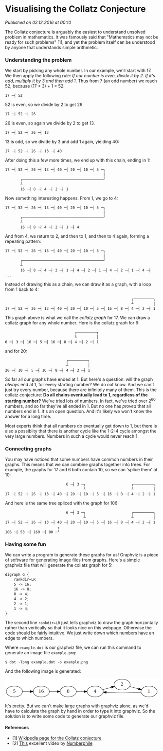 # Visualising the Collatz Conjecture
_Published on 02.12.2016 at 00:10_

The Collatz conjecture is arguably the easiest to understand unsolved problem in mathematics. It was famously said that "Mathematics may not be ready for such problems" [1], and yet the problem itself can be understood by anyone that understands simple arithmetic.

### Understanding the problem

We start by picking any whole number. In our example, we'll start with 17. We then apply the following rule: *If our number is even, divide it by 2. If it's odd, multiply it by 3 and then add 1*. Thus from 7 (an odd number) we reach 52, because (17 * 3) + 1 = 52.

    17 ─┤ 52

52 is even, so we divide by 2 to get 26.

    17 ─┤ 52 ─┤ 26

26 is even, so again we divide by 2 to get 13.

    17 ─┤ 52 ─┤ 26 ─┤ 13

13 is odd, so we divide by 3 and add 1 again, yielding 40:

    17 ─┤ 52 ─┤ 26 ─┤ 13 ─┤ 40

After doing this a few more times, we end up with this chain, ending in 1:

    17 ─┤ 52 ─┤ 26 ─┤ 13 ─┤ 40 ─┤ 20 ─┤ 10 ─┤ 5 ─┐
                                                 │
           ┌─────────────────────────────────────┘
           ┴
           16 ─┤ 8 ─┤ 4 ─┤ 2 ─┤ 1

Now something interesting happens. From 1, we go to 4:

    17 ─┤ 52 ─┤ 26 ─┤ 13 ─┤ 40 ─┤ 20 ─┤ 10 ─┤ 5 ─┐
                                                 │
           ┌─────────────────────────────────────┘
           ┴
           16 ─┤ 8 ─┤ 4 ─┤ 2 ─┤ 1 ─┤ 4

And from 4, we return to 2, and then to 1, and then to 4 again, forming a repeating pattern:

    17 ─┤ 52 ─┤ 26 ─┤ 13 ─┤ 40 ─┤ 20 ─┤ 10 ─┤ 5 ─┐
                                                 │
           ┌─────────────────────────────────────┘
           ┴
           16 ─┤ 8 ─┤ 4 ─┤ 2 ─┤ 1 ─┤ 4 ─┤ 2 ─┤ 1 ─┤ 4 ─┤ 2 ─┤ 1 ─┤ 4 ─┤ ...

Instead of drawing this as a chain, we can draw it as a graph, with a loop from 1 back to 4:

                                                              ┌─────────┐
                                                              ┴         │
    17 ─┤ 52 ─┤ 26 ─┤ 13 ─┤ 40 ─┤ 20 ─┤ 10 ─┤ 5 ─┤ 16 ─┤ 8 ─┤ 4 ─┤ 2 ─┤ 1

This graph above is what we call the *collatz graph* for 17. We can draw a collatz graph for any whole number. Here is the collatz graph for 6:

                                    ┌─────────┐
                                    ┴         │
    6 ─┤ 3 ─┤ 10 ─┤ 5 ─┤ 16 ─┤ 8 ─┤ 4 ─┤ 2 ─┤ 1

and for 20:

                                ┌─────────┐
                                ┴         │
    20 ─┤ 10 ─┤ 5 ─┤ 16 ─┤ 8 ─┤ 4 ─┤ 2 ─┤ 1

So far all our graphs have ended at 1. But here's a question: will the graph *always* end at 1, for every starting number? We do not know. And we can't just try every number, because there are infinitely many of them. This is the collatz conjecture: **Do all chains eventually lead to 1, regardless of the starting number?** We've tried lots of numbers. In fact, we've tried over 2<sup>60</sup> numbers, and so far they've all ended in 1. But no one has *proved* that all numbers end in 1. It's an open question. And it's likely we won't know the answer for a long time.

Most experts think that all numbers do eventually get down to 1, but there is also a possiblity that there is another cycle like the 1-2-4 cycle amongst the very large numbers. Numbers in such a cycle would never reach 1.

### Connecting graphs

You may have noticed that some numbers have common numbers in their graphs. This means that we can combine graphs together into trees. For example,  the graphs for 17 and 6 both contain 10, so we can 'splice them' at 10:

                                6 ─┤ 3 ─┐                     ┌─────────┐
                                        ┴                     ┴         │
    17 ─┤ 52 ─┤ 26 ─┤ 13 ─┤ 40 ─┤ 20 ─┤ 10 ─┤ 5 ─┤ 16 ─┤ 8 ─┤ 4 ─┤ 2 ─┤ 1

And here is the same tree spliced with the graph for 106:

                                6 ─┤ 3 ─┐                     ┌─────────┐
                                        ┴                     ┴         │
    17 ─┤ 52 ─┤ 26 ─┤ 13 ─┤ 40 ─┤ 20 ─┤ 10 ─┤ 5 ─┤ 16 ─┤ 8 ─┤ 4 ─┤ 2 ─┤ 1
                            ┬
    106 ─┤ 53 ─┤ 160 ─┤ 80 ─┘

### Having some fun

We can write a program to generate these graphs for us! Graphviz is a piece of software for generating image files from graphs. Here's a simple graphviz file that will generate the collatz graph for 5:

    digraph G {
        rankdir=LR
        5 -> 16;
        16 -> 8;
        8 -> 4;
        4 -> 2;
        2 -> 1;
        1 -> 4;
    }

The second line `rankdir=LR` just tells graphviz to draw the graph horizontally rather than vertically so that it looks nice on this webpage. Otherwise the code should be fairly intuitive. We just write down which numbers have an edge to which numbers.

Where `example.dot` is our graphviz file, we can run this command to generate an image file `example.png`:

    $ dot -Tpng example.dot -o example.png

And the following image is generated:

![a simple collatz graph](images/collatz-simple-example.png)

It's pretty. But we can't make large graphs with graphviz alone, as we'd have to calculate the graph by hand in order to type it into graphviz. So the solution is to write some code to generate our graphviz file.

#### References

- [1] [Wikipedia page for the Collatz conjecture](https://en.wikipedia.org/wiki/Collatz_conjecture)
- [2] [This](https://www.youtube.com/watch?v=5mFpVDpKX70) excellent video by [Numberphile](https://www.youtube.com/user/numberphile)
